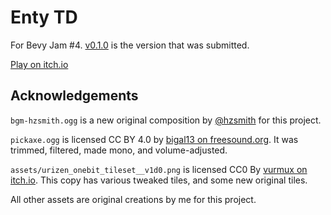 # Enty TD

For Bevy Jam #4. [v0.1.0](https://github.com/rparrett/entytd/tree/v0.1.0) is the version that was submitted.

[Play on itch.io](https://euclidean-whale.itch.io/enty-td)

## Acknowledgements

`bgm-hzsmith.ogg` is a new original composition by [@hzsmith](https://hzsmith.itch.io/) for this project.

`pickaxe.ogg` is licensed CC BY 4.0 by [bigal13 on freesound.org](https://freesound.org/people/bigal13/sounds/654499/). It was trimmed, filtered, made mono, and volume-adjusted.

`assets/urizen_onebit_tileset__v1d0.png` is licensed CC0 By [vurmux on itch.io](https://vurmux.itch.io/urizen-onebit-tileset). This copy has various tweaked tiles, and some new original tiles.

All other assets are original creations by me for this project.

